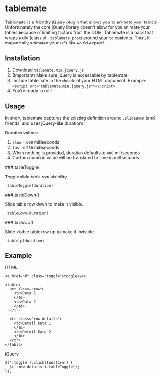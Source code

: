 tablemate
=========

Tablemate is a friendly jQuery plugin that allows you to animate your tables! Unfortunately the core jQuery library doesn't allow for you animate your tables because of limiting factors from the DOM. Tablemate is a hack that wraps a div (class of `.tablemate_proc`) around your `td` contents. Then, it majestically animates your `tr`'s like you'd expect!


Installation
------------

1. Download `tablemate.min.jquery.js`
2. (Important) Make sure jQuery is accessable by tablemate!
3. Include tablemate in the `<head>` of your HTML document. Example: `<script src="tablemate.min.jquery.js"></script>`
4. You're ready to roll!

Usage
-----

In short, tablemate captures the existing definition around `.slideDown` (and friends) and uses jQuery-like durations.

Duration values:

1. `slow` = `600` milliseconds
2. `fast` = `200` milliseconds
3. When nothing is provided, duration defaults to `400` milliseconds
4. Custom numeric value will be translated to time in milliseconds

###.tableToggle()

Toggle slide table row visibility.

`.tableToggle(duration)`

###.tableDown()

Slide table row down to make it visible.

`.tableDown(duration)`

###.tableUp()

Slide visible table row up to make it invisible.

`.tableUp(duration)`

Example
-------

HTML

    <a href="#" class="toggle">toggle</a>

    <table>
      <tr class="row">
        <td>Data 1
        </td>
        <td>Data 2
        </td>
      </tr>

      <tr class="row-details">
        <td>Detail Data 1
        </td>
        <td>Detail Data 2
        </td>
      </tr>
    </table>

jQuery

    $('.toggle').click(function() {
      $('.row-details').tableToggle();
    });